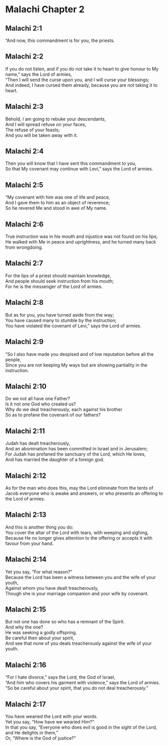 # Malachi Chapter 2

## Malachi 2:1

“And now, this commandment is for you, the priests.

## Malachi 2:2

If you do not listen, and if you do not take it to heart to give honour to My name,” says the Lord of armies,  
“Then I will send the curse upon you, and I will curse your blessings;  
And indeed, I have cursed them already, because you are not taking it to heart.

## Malachi 2:3

Behold, I am going to rebuke your descendants,  
And I will spread refuse on your faces,  
The refuse of your feasts;  
And you will be taken away with it.

## Malachi 2:4

Then you will know that I have sent this commandment to you,  
So that My covenant may continue with Levi,” says the Lord of armies.

## Malachi 2:5

“My covenant with him was one of life and peace,  
And I gave them to him as an object of reverence;  
So he revered Me and stood in awe of My name.

## Malachi 2:6

True instruction was in his mouth and injustice was not found on his lips;  
He walked with Me in peace and uprightness, and he turned many back from wrongdoing.

## Malachi 2:7

For the lips of a priest should maintain knowledge,  
And people should seek instruction from his mouth;  
For he is the messenger of the Lord of armies.

## Malachi 2:8

But as for you, you have turned aside from the way;  
You have caused many to stumble by the instruction;  
You have violated the covenant of Levi,” says the Lord of armies.

## Malachi 2:9

“So I also have made you despised and of low reputation before all the people,  
Since you are not keeping My ways but are showing partiality in the instruction.

## Malachi 2:10

Do we not all have one Father?  
Is it not one God who created us?  
Why do we deal treacherously, each against his brother  
So as to profane the covenant of our fathers?

## Malachi 2:11

Judah has dealt treacherously,  
And an abomination has been committed in Israel and in Jerusalem;  
For Judah has profaned the sanctuary of the Lord, which He loves,  
And has married the daughter of a foreign god.

## Malachi 2:12

As for the man who does this, may the Lord eliminate from the tents of Jacob everyone who is awake and answers, or who presents an offering to the Lord of armies.

## Malachi 2:13

And this is another thing you do:  
You cover the altar of the Lord with tears, with weeping and sighing,  
Because He no longer gives attention to the offering or accepts it with favour from your hand.

## Malachi 2:14

Yet you say, “For what reason?”  
Because the Lord has been a witness between you and the wife of your youth,  
Against whom you have dealt treacherously,  
Though she is your marriage companion and your wife by covenant.

## Malachi 2:15

But not one has done so who has a remnant of the Spirit.  
And why the one?  
He was seeking a godly offspring.  
Be careful then about your spirit,  
And see that none of you deals treacherously against the wife of your youth.

## Malachi 2:16

“For I hate divorce,” says the Lord, the God of Israel,  
“And him who covers his garment with violence,” says the Lord of armies.  
“So be careful about your spirit, that you do not deal treacherously.”

## Malachi 2:17

You have wearied the Lord with your words.  
Yet you say, “How have we wearied Him?”  
In that you say, “Everyone who does evil is good in the sight of the Lord, and He delights in them,”  
Or, “Where is the God of justice?”
